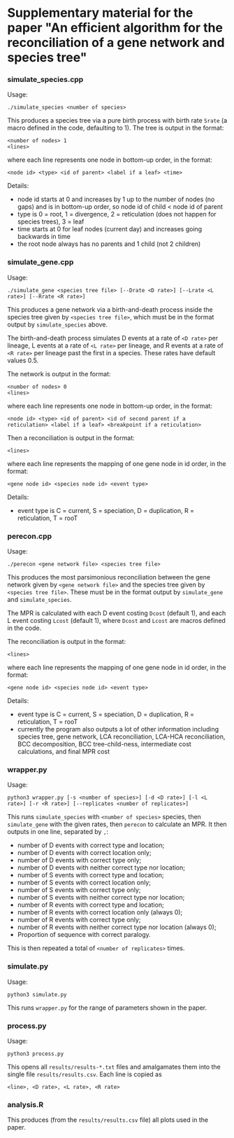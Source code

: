 # Supplementary material for the paper "An efficient algorithm for the reconciliation of a gene network and species tree"


### simulate_species.cpp

Usage:

```
./simulate_species <number of species>
```

This produces a species tree via a pure birth process with birth rate `Srate` (a macro defined in the code, defaulting to 1). The tree is output in the format:

```
<number of nodes> 1
<lines>
```

where each line represents one node in bottom-up order, in the format:

`<node id> <type> <id of parent> <label if a leaf> <time>`

Details:

* node id starts at 0 and increases by 1 up to the number of nodes (no gaps) and is in bottom-up order, so node id of child < node id of parent
* type is 0 = root, 1 = divergence, 2 = reticulation (does not happen for species trees), 3 = leaf
* time starts at 0 for leaf nodes (current day) and increases going backwards in time
* the root node always has no parents and 1 child (not 2 children)


### simulate_gene.cpp

Usage:

```
./simulate_gene <species tree file> [--Drate <D rate>] [--Lrate <L rate>] [--Rrate <R rate>]
```

This produces a gene network via a birth-and-death process inside the species tree given by `<species tree file>`, which must be in the format output by `simulate_species` above.

The birth-and-death process simulates D events at a rate of `<D rate>` per lineage, L events at a rate of `<L rate>` per lineage, and R events at a rate of `<R rate>` per lineage past the first in a species. These rates have default values 0.5.

The network is output in the format:

```
<number of nodes> 0
<lines>
```

where each line represents one node in bottom-up order, in the format:

`<node id> <type> <id of parent> <id of second parent if a reticulation> <label if a leaf> <breakpoint if a reticulation>`

Then a reconciliation is output in the format:

```
<lines>
```

where each line represents the mapping of one gene node in id order, in the format:

`<gene node id> <species node id> <event type>`

Details:

* event type is C = current, S = speciation, D = duplication, R = reticulation, T = rooT


### perecon.cpp

Usage:

```
./perecon <gene network file> <species tree file>
```

This produces the most parsimonious reconciliation between the gene network given by `<gene network file>` and the species tree given by `<species tree file>`. These must be in the format output by `simulate_gene` and `simulate_species`.

The MPR is calculated with each D event costing `Dcost` (default 1), and each L event costing `Lcost` (default 1), where `Dcost` and `Lcost` are macros defined in the code.

The reconciliation is output in the format:

```
<lines>
```

where each line represents the mapping of one gene node in id order, in the format:

`<gene node id> <species node id> <event type>`

Details:

* event type is C = current, S = speciation, D = duplication, R = reticulation, T = rooT
* currently the program also outputs a lot of other information including species tree, gene network, LCA reconciliation, LCA-HCA reconciliation, BCC decomposition, BCC tree-child-ness, intermediate cost calculations, and final MPR cost

### wrapper.py

Usage:

```
python3 wrapper.py [-s <number of species>] [-d <D rate>] [-l <L rate>] [-r <R rate>] [--replicates <number of replicates>]
```

This runs `simulate_species` with `<number of species>` species, then `simulate_gene` with the given rates, then `perecon` to calculate an MPR. It then outputs in one line, separated by `,`:

* number of D events with correct type and location;
* number of D events with correct location only;
* number of D events with correct type only;
* number of D events with neither correct type nor location;
* number of S events with correct type and location;
* number of S events with correct location only;
* number of S events with correct type only;
* number of S events with neither correct type nor location;
* number of R events with correct type and location;
* number of R events with correct location only (always 0);
* number of R events with correct type only;
* number of R events with neither correct type nor location (always 0);
* Proportion of sequence with correct paralogy.

This is then repeated a total of `<number of replicates>` times.

### simulate.py

Usage:

```
python3 simulate.py
```

This runs `wrapper.py` for the range of parameters shown in the paper.

### process.py

Usage:

```
python3 process.py
```

This opens all `results/results-*.txt` files and amalgamates them into the single file `results/results.csv`. Each line is copied as

`<line>, <D rate>, <L rate>, <R rate>`

### analysis.R

This produces (from the `results/results.csv` file) all plots used in the paper.
